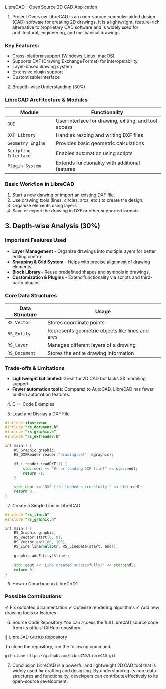  LibreCAD - Open Source 2D CAD Application
1. Project Overview
LibreCAD is an open-source computer-aided design (CAD) software for creating 2D drawings. It is a lightweight, feature-rich alternative to proprietary CAD software and is widely used for architectural, engineering, and mechanical drawings.

### Key Features:
- Cross-platform support (Windows, Linux, macOS)
- Supports DXF (Drawing Exchange Format) for interoperability
- Layer-based drawing system
- Extensive plugin support
- Customizable interface

 2. Breadth-wise Understanding (30%)

### LibreCAD Architecture & Modules
| **Module** | **Functionality** |
|------------|------------------|
| `GUI` | User interface for drawing, editing, and tool access |
| `DXF Library` | Handles reading and writing DXF files |
| `Geometry Engine` | Provides basic geometric calculations |
| `Scripting Interface` | Enables automation using scripts |
| `Plugin System` | Extends functionality with additional features |

### Basic Workflow in LibreCAD
1. Start a new drawing or import an existing DXF file.
2. Use drawing tools (lines, circles, arcs, etc.) to create the design.
3. Organize elements using layers.
4. Save or export the drawing in DXF or other supported formats.

## 3. Depth-wise Analysis (30%)

### Important Features Used
- **Layer Management** - Organize drawings into multiple layers for better editing control.
- **Snapping & Grid System** - Helps with precise alignment of drawing elements.
- **Block Library** - Reuse predefined shapes and symbols in drawings.
- **Customization & Plugins** - Extend functionality via scripts and third-party plugins.

### Core Data Structures
| **Data Structure** | **Usage** |
|-----------------|-------------|
| `RS_Vector` | Stores coordinate points |
| `RS_Entity` | Represents geometric objects like lines and arcs |
| `RS_Layer` | Manages different layers of a drawing |
| `RS_Document` | Stores the entire drawing information |

### Trade-offs & Limitations
- **Lightweight but limited**: Great for 2D CAD but lacks 3D modeling support.
- **Fewer automation tools**: Compared to AutoCAD, LibreCAD has fewer built-in automation features.

 4. C++ Code Examples

1. Load and Display a DXF File
```cpp
#include <iostream>
#include "rs_document.h"
#include "rs_graphic.h"
#include "rs_dxfreader.h"

int main() {
    RS_Graphic graphic;
    RS_DXFReader reader("drawing.dxf", &graphic);
    
    if (!reader.readDXF()) {
        std::cerr << "Error loading DXF file!" << std::endl;
        return -1;
    }
    
    std::cout << "DXF file loaded successfully!" << std::endl;
    return 0;
}
```

 2. Create a Simple Line in LibreCAD
```cpp
#include "rs_line.h"
#include "rs_graphic.h"

int main() {
    RS_Graphic graphic;
    RS_Vector start(0, 0);
    RS_Vector end(100, 100);
    RS_Line line(nullptr, RS_LineData(start, end));
    
    graphic.addEntity(&line);
    
    std::cout << "Line created successfully!" << std::endl;
    return 0;
}
```

5. How to Contribute to LibreCAD?
### Possible Contributions
✔ Fix outdated documentation
✔ Optimize rendering algorithms
✔ Add new drawing tools or features

 6. Source Code Repository
You can access the full LibreCAD source code from its official GitHub repository:

🔗 [LibreCAD GitHub Repository](https://github.com/LibreCAD/LibreCAD)

To clone the repository, run the following command:
```sh
git clone https://github.com/LibreCAD/LibreCAD.git
```
7. Conclusion
LibreCAD is a powerful and lightweight 2D CAD tool that is widely used for drafting and designing. By understanding its core data structures and functionality, developers can contribute effectively to its open-source development.
